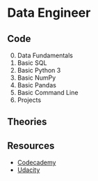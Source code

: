 # Data Engineer
## Code
  0. Data Fundamentals
  1. Basic SQL
  2. Basic Python 3
  3. Basic NumPy
  4. Basic Pandas
  5. Basic Command Line
  6. Projects
## Theories

## Resources
  - [Codecademy](https://www.codecademy.com/)
  - [Udacity](https://learn.udacity.com/)

